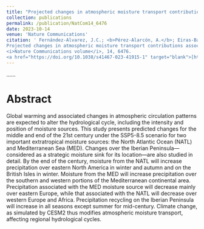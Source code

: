 ```yaml
---
title: "Projected changes in atmospheric moisture transport contributions associated with climate warming in the North Atlantic"
collection: publications
permalink: /publication/NatCom14_6476
date: 2023-10-14
venue: 'Nature Communications'
citation: ' Fernández-Alvarez, J.C.; <b>Pérez-Alarcón, A.</b>; Eiras-Barca,J.; Rahimi, S.; Nieto, R.; Gimeno, L. (2023).
Projected changes in atmospheric moisture transport contributions associated with climate warming in the North Atlantic.
<i>Nature Communications volume</i>, 14, 6476. 
<a href="https://doi.org/10.1038/s41467-023-41915-1" target="blank">[https://doi.org/10.1016/j.egyr.2022.12.036](https://doi.org/10.1038/s41467-023-41915-1)</a>'
---
```


......  

# Abstract

Global warming and associated changes in atmospheric circulation patterns are expected to alter the hydrological cycle, including the intensity and position of moisture sources. This study presents predicted changes for the middle and end of the 21st century under the SSP5-8.5 scenario for two important extratropical moisture sources: the North Atlantic Ocean (NATL) and Mediterranean Sea (MED). Changes over the Iberian Peninsula—considered as a strategic moisture sink for its location—are also studied in detail. By the end of the century, moisture from the NATL will increase precipitation over eastern North America in winter and autumn and on the British Isles in winter. Moisture from the MED will increase precipitation over the southern and western portions of the Mediterranean continental area. Precipitation associated with the MED moisture source will decrease mainly over eastern Europe, while that associated with the NATL will decrease over western Europe and Africa. Precipitation recycling on the Iberian Peninsula will increase in all seasons except summer for mid-century. Climate change, as simulated by CESM2 thus modifies atmospheric moisture transport, affecting regional hydrological cycles.
